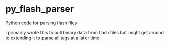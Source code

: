 # py_flash_parser
Python code for parsing flash files

I primarily wrote this to pull binary data from flash files but might get around to extending it to parse all tags at a later time
